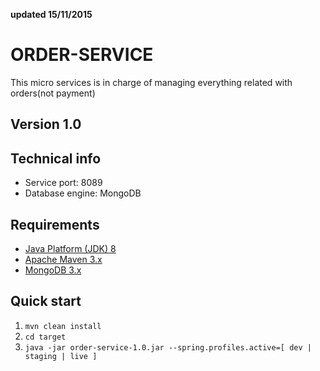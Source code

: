 **updated 15/11/2015**

ORDER-SERVICE 
==================
This micro services is in charge of managing everything related with orders(not payment)


Version 1.0
-----------

Technical info
--------------
* Service port: 8089
* Database engine: MongoDB


Requirements
------------
* [Java Platform (JDK) 8](http://www.oracle.com/technetwork/java/javase/downloads/index.html)
* [Apache Maven 3.x](http://maven.apache.org/)
* [MongoDB 3.x](https://www.mongodb.org/)

Quick start
-----------
1. `mvn clean install`
2. `cd target`
3. `java -jar order-service-1.0.jar --spring.profiles.active=[ dev | staging | live ]`
